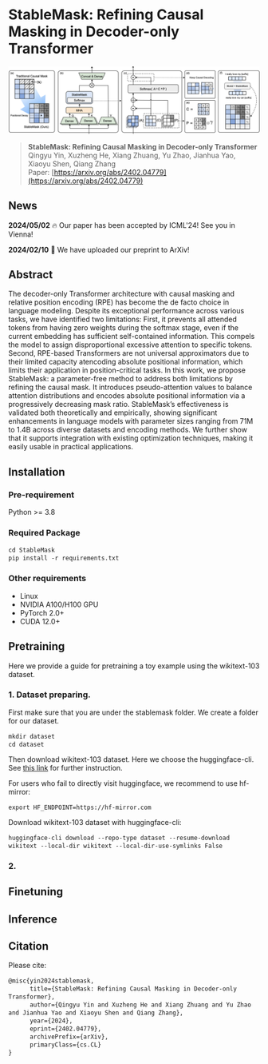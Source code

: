 # StableMask: Refining Causal Masking in Decoder-only Transformer

![Mamba](sm.png "StableMask Architecture")
> **StableMask: Refining Causal Masking in Decoder-only Transformer**\
> Qingyu Yin, Xuzheng He, Xiang Zhuang, Yu Zhao, Jianhua Yao, Xiaoyu Shen, Qiang Zhang\
> Paper: [https://arxiv.org/abs/2402.04779](https://arxiv.org/abs/2402.04779)

## News

**2024/05/02** 🔥 Our paper has been accepted by ICML'24! See you in Vienna!

**2024/02/10** 📖 We have uploaded our preprint to ArXiv!

## Abstract

The decoder-only Transformer architecture with causal masking and relative position encoding (RPE) has become the de facto choice in language modeling. Despite its exceptional performance across various tasks, we have identified two limitations: First, it prevents all attended tokens from having zero weights during the softmax stage, even if the current embedding has sufficient self-contained information. This compels the model to assign disproportional excessive attention to specific tokens. Second, RPE-based Transformers are not universal approximators due to their limited capacity atencoding absolute positional information, which limits their application in position-critical tasks. In this work, we propose StableMask: a parameter-free method to address both limitations by refining the causal mask. It introduces pseudo-attention values to balance attention distributions and encodes absolute positional information via a progressively decreasing mask ratio. StableMask’s effectiveness is validated both theoretically and empirically, showing significant enhancements in language models with parameter sizes ranging from 71M to 1.4B across diverse datasets and encoding methods. We further show that it supports integration with existing optimization techniques, making it easily usable in practical applications.

## Installation

### Pre-requirement

Python >= 3.8

### Required Package

```
cd StableMask
pip install -r requirements.txt
```

### Other requirements

- Linux
- NVIDIA A100/H100 GPU
- PyTorch 2.0+
- CUDA 12.0+

## Pretraining
Here we provide a guide for pretraining a toy example using the wikitext-103 dataset.

### 1. Dataset preparing.
   
First make sure that you are under the stablemask folder. We create a folder for our dataset.
```
mkdir dataset
cd dataset
```
Then download wikitext-103 dataset. Here we choose the huggingface-cli. See [this link](https://huggingface.co/docs/huggingface_hub/guides/cli) for further instruction. 

For users who fail to directly visit huggingface, we recommend to use hf-mirror:
```
export HF_ENDPOINT=https://hf-mirror.com
```

Download wikitext-103 dataset with huggingface-cli:

```
huggingface-cli download --repo-type dataset --resume-download wikitext --local-dir wikitext --local-dir-use-symlinks False
```

### 2. 

## Finetuning

## Inference

## Citation
Please cite:
```
@misc{yin2024stablemask,
      title={StableMask: Refining Causal Masking in Decoder-only Transformer}, 
      author={Qingyu Yin and Xuzheng He and Xiang Zhuang and Yu Zhao and Jianhua Yao and Xiaoyu Shen and Qiang Zhang},
      year={2024},
      eprint={2402.04779},
      archivePrefix={arXiv},
      primaryClass={cs.CL}
}
```
